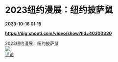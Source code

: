 # 2023纽约漫展：纽约披萨鼠

**2023-10-16 01:15**

**https://dig.chouti.com/video/show?lid=40300330**

2023纽约漫展：纽约披萨鼠  
![](https://img3.chouti.com/CHOUTI_20231016/EFEC701311F949ACB3BBABDF81A94FD5_W720H1280.jpg)  
[评论](https://m.chouti.com/link/40300330)